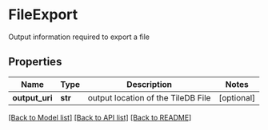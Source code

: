 # FileExport

Output information required to export a file

## Properties

| Name           | Type    | Description                        | Notes      |
| -------------- | ------- | ---------------------------------- | ---------- |
| **output_uri** | **str** | output location of the TileDB File | [optional] |

[[Back to Model list]](../README.md#documentation-for-models) [[Back to API list]](../README.md#documentation-for-api-endpoints) [[Back to README]](../README.md)
